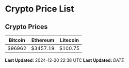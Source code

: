 # Crypto Price List

## Crypto Prices
| Bitcoin | Ethereum | Litecoin |
| ------- | -------- | -------- |
| $96962 | $3457.19 | $100.75 |
**Last Updated:** 2024-12-20 22:38 UTC
**Last Updated:** $DATE$
